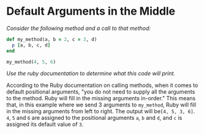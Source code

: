 # Default Arguments in the Middle

*Consider the following method and a call to that method:*

```ruby
def my_method(a, b = 2, c = 3, d)
  p [a, b, c, d]
end

my_method(4, 5, 6)
```

*Use the ruby documentation to determine what this code will print.*

According to the Ruby documentation on calling methods, when it comes to default positional arguments, "you do not need to supply all the arguments to the method. Ruby will fill in the missing arguments in-order."  This means that, in this example where we send 3 arguments to `my_method`, Ruby will fill in the missing arguments from left to right.  The output will be`[4, 5, 3, 6]`.  `4`, `5` and `6` are assigned to the positional arguments `a`, `b` and `d`,  and `c` is assigned its default value of `3`.

